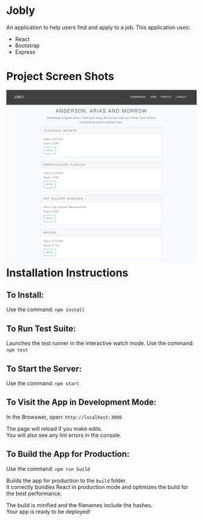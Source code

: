 # Jobly
An application to help users find and apply to a job. This application uses:
- React
- Bootstrap
- Express

# Project Screen Shots
<img src="jobly_company_detail.png"
     alt="Homepage for Share BnB App"
     style="float: left; margin-right: 10px; margin-bottom: 10px" />

# Installation Instructions

## To Install:
Use the command: `npm install`  

## To Run Test Suite:
Launches the test runner in the interactive watch mode.
Use the command: `npm test`  

## To Start the Server:
Use the command: `npm start`  

## To Visit the App in Development Mode:
In the Browswer, open: `http://localhost:3000`  

The page will reload if you make edits.\
You will also see any lint errors in the console.

## To Build the App for Production:
Use the command: `npm run build`

Builds the app for production to the `build` folder.\
It correctly bundles React in production mode and optimizes the build for the best performance.

The build is minified and the filenames include the hashes.\
Your app is ready to be deployed!
